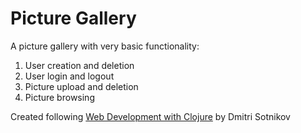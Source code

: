 # Picture Gallery

A picture gallery with very basic functionality:

1. User creation and deletion
2. User login and logout
3. Picture upload and deletion
4. Picture browsing

Created following [Web Development with Clojure][1] by Dmitri Sotnikov

[1]: http://www.amazon.com/Web-Development-Clojure-Build-Bulletproof/dp/1937785645
